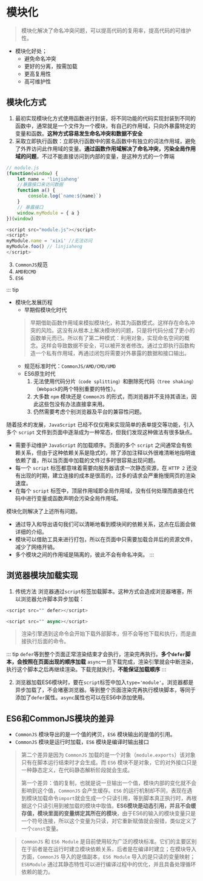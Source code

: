 # 模块化
> 模块化解决了命名冲突问题，可以提高代码的复用率，提高代码的可维护性。

+ 模块化好处；
    - 避免命名冲突
    - 更好的分离，按需加载
    - 更高复用性
    - 高可维护性

## 模块化方式
1. 最初实现模块化方式使用函数进行封装，将不同功能的代码实现封装到不同的函数中，通常就是一个文件为一个模块，有自己的作用域，只向外暴露特定的变量和函数。**这种方式容易发生命名冲突和数据不安全**
2. 采取立即执行函数：立即执行函数中的匿名函数中有独立的词法作用域，避免了外界访问此作用域的变量。**通过函数作用域解决了命名冲突，污染全局作用域的问题**，不过不能直接访问到内部的变量，是这种方式的一个弊端

```js
// module.js
(function(window) {
    let name = 'linjiaheng'
    //暴露接口来访问数据
    function a() {
        console.log(`name:${name}`)
    }
    // 暴露接口
    window.myModule = { a }
})(window)

<script src="module.js"></script>
<script>
myModule.name = 'xixi' //无法访问
myModule.foo() // linjiaheng
</script>
```
3. `CommonJS`规范
4. `AMD和CMD`
5. `ES6`

::: tip
+ 模块化发展历程
    - 早期假模块化时代
    > 早期借助函数作用域来模拟模块化，称其为函数模式。这样存在命名冲突的风险。这没有从根本上解决模块的问题，只是将代码分成了更小的函数单元而已。所以有了第二种模式：利用对象，实现命名空间的概念。这样会导致数据不安全，可以被开发者修改。通过立即执行函数构造一个私有作用域，再通过闭包将需要对外暴露的数据和接口输出。
    - 规范标准时代：`CommonJS/AMD/CMD/UMD`
    - ES6原生时代
        1. 无法使用代码分片`（code splitting）`和删除死代码`（tree shaking）`（`Webpack`的两个特别重要的特性）。
        2. 大多数 `npm` 模块还是 `CommonJS` 的形式，而浏览器并不支持其语法，因此这些包没有办法直接拿来用。
        3. 仍然需要考虑个别浏览器及平台的兼容性问题。

随着技术的发展，`JavaScript` 已经不仅仅用来实现简单的表单提交等功能，引入多个 `script` 文件到页面中逐渐成为一种常态，但我们发现这种做法有很多缺点。
- 需要手动维护 `JavaScript` 的加载顺序。页面的多个 `script` 之间通常会有依赖关系，但由于这种依赖关系是隐式的，除了添加注释以外很难清晰地指明谁依赖了谁，所以当页面中加载的文件过多时很容易出现问题。
- 每一个 `script` 标签都意味着需要向服务器请求一次静态资源，在 `HTTP 2` 还没有出现的时期，建立连接的成本是很高的，过多的请求会严重拖慢网页的渲染速度。
- 在每个 `script` 标签中，顶层作用域即全局作用域，没有任何处理而直接在代码中进行变量或函数声明会污染全局作用域。

模块化则解决了上述所有问题。
- 通过导入和导出语句我们可以清晰地看到模块间的依赖关系，这点在后面会做详细的介绍。
- 模块可以借助工具来进行打包，所以在页面中只需要加载合并后的资源文件，减少了网络开销。
- 多个模块之间的作用域是隔离的，彼此不会有命名冲突。
:::

## 浏览器模块加载实现
1. 传统方法
浏览器通过`script`标签加载脚本。这种方式会造成浏览器堵塞，所以浏览器允许脚本异步加载：
```js
<script src="" defer></script>

<script src="" async></script>
```
> 渲染引擎遇到这命令会开始下载外部脚本，但不会等他下载和执行，而是直接执行后面的命令。

::: tip
`defer`等到整个页面正常渲染结束才会执行，渲染完再执行。**多个`defer`脚本，会按照在页面出现的顺序加载**
`async`一旦下载完成，渲染引擎就会中断渲染，执行这个脚本之后再继续渲染。下载完就执行。**不能保证加载顺序**
:::

2. 浏览器加载ES6模块时，要在`script`标签中加入`type='module'`。浏览器都是异步加载了，不会堵塞浏览器。等到整个页面渲染完再执行模块脚本，等同于添加了`defer`属性。`async`属性也可以在ES6中添加使用。

## ES6和CommonJS模块的差异
- `CommonJS` 模块导出的是一个值的拷贝，`ES6` 模块输出的是值的引用。
- `CommonJS` 模块是运行时加载，`ES6` 模块是编译时输出接口
> 第二个差异是因为 `CommonJS` 加载的是一个对象（`module.exports`）该对象只有在脚本运行结束时才会生成。而 `ES6` 模块不是对象，它的对外接口只是一种静态定义，在代码静态解析阶段就会生成。
>
> 第一个差异：值的复制，也就是说一旦输出一个值，模块内部的变化就不会影响到这个值，`CommonJS` 会产生缓存。`ES6` 的运行机制却不同，表现在遇到模块加载命令`import`就会生成一个只读引用，等到脚本真正执行时，再根据这个只读引用到被加载的模块中取值。**ES6模块是动态引用，并且不会缓存值，模块里面的变量绑定其所在的模块**，由于ES6的输入的模块变量只是一个符号连接，所以这个变量为只读，对它重新赋值就会报错，类似定义了一个`const`变量。

> `CommonJS` 和 `ES6 Module` 是目前使用较为广泛的模块标准。它们的主要区别在于前者是在运行时建立模块依赖关系，后者是在编译时建立；在模块导入方面，`CommonJS` 导入的是值副本，`ES6 Module` 导入的是只读的变量映射；`ES6Module` 通过其静态特性可以进行编译过程中的优化，并且具备处理循环依赖的能力。